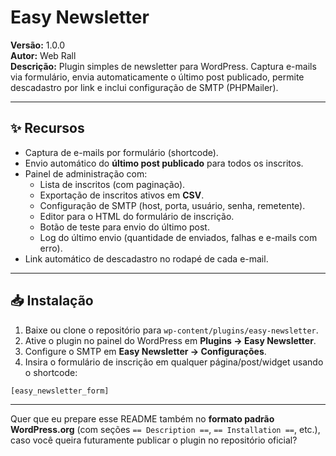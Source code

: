 # Easy Newsletter

**Versão:** 1.0.0  
**Autor:** Web Rall  
**Descrição:** Plugin simples de newsletter para WordPress. Captura e-mails via formulário, envia automaticamente o último post publicado, permite descadastro por link e inclui configuração de SMTP (PHPMailer).

---

## ✨ Recursos

- Captura de e-mails por formulário (shortcode).
- Envio automático do **último post publicado** para todos os inscritos.
- Painel de administração com:
  - Lista de inscritos (com paginação).
  - Exportação de inscritos ativos em **CSV**.
  - Configuração de SMTP (host, porta, usuário, senha, remetente).
  - Editor para o HTML do formulário de inscrição.
  - Botão de teste para envio do último post.
  - Log do último envio (quantidade de enviados, falhas e e-mails com erro).
- Link automático de descadastro no rodapé de cada e-mail.

---

## 📥 Instalação

1. Baixe ou clone o repositório para `wp-content/plugins/easy-newsletter`.
2. Ative o plugin no painel do WordPress em **Plugins → Easy Newsletter**.
3. Configure o SMTP em **Easy Newsletter → Configurações**.
4. Insira o formulário de inscrição em qualquer página/post/widget usando o shortcode:

```php
[easy_newsletter_form]
```

---

Quer que eu prepare esse README também no **formato padrão WordPress.org** (com seções `== Description ==`, `== Installation ==`, etc.), caso você queira futuramente publicar o plugin no repositório oficial?
